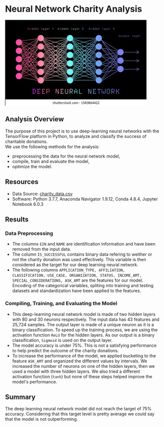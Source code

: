 # Neural Network Charity Analysis
![Neural Network](https://github.com/skaram16/neural_network_charity_analysis/blob/main/Resources/neural%20network.jpeg)

## Analysis Overview
The purpose of this project is to use deep-learning neural networks with the TensorFlow platform in Python, to analyze and classify the success of charitable donations.\
We use the following methods for the analysis:
- preprocessing the data for the neural network model,
- compile, train and evaluate the model,
- optimize the model.

## Resources
- Data Source: [charity_data.csv](https://github.com/skaram16/neural_network_charity_analysis/tree/main/Resources)
- Software: Python 3.7.7, Anaconda Navigator 1.9.12, Conda 4.8.4, Jupyter Notebook 6.0.3
## Results

### Data Preprocessing
- The columns `EIN` and `NAME` are identification information and have been removed from the input data.
- The column `IS_SUCCESSFUL` contains binary data refering to weither or not the charity donation was used effectively. This variable is then considered as the target for our deep learning neural network.
- The following columns `APPLICATION_TYPE, AFFILIATION, CLASSIFICATION, USE_CASE, ORGANIZATION, STATUS, INCOME_AMT, SPECIAL_CONSIDERATIONS, ASK_AMT` are the features for our model.
Encoding of the categorical variables, spliting into training and testing datasets and standardization have been applied to the features.

### Compiling, Training, and Evaluating the Model
- This deep-learning neural network model is made of two hidden layers with 80 and 30 neurons respectively.
The input data has 43 features and 25,724 samples.
The output layer is made of a unique neuron as it is a binary classification.
To speed up the training process, we are using the activation function `ReLU` for the hidden layers. As our output is a binary classification, `Sigmoid` is used on the output layer.
- The model accuracy is under 75%. This is not a satisfying performance to help predict the outcome of the charity donations.
- To increase the performance of the model, we applied bucketing to the feature `ASK_AMT` and organized the different values by intervals.
We increased the number of neurons on one of the hidden layers, then we used a model with three hidden layers.
We also tried a different activation function (`tanh`) but none of these steps helped improve the model's performance.

## Summary
The deep learning neural network model did not reach the target of 75% accuracy. Considering that this target level is pretty average we could say that the model is not outperforming.

